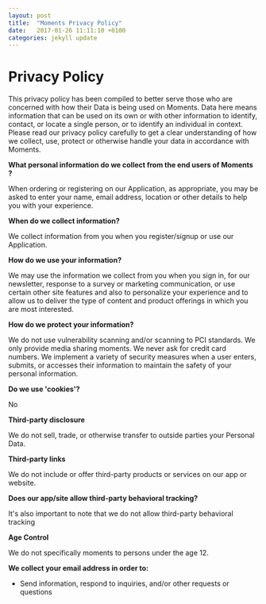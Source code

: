 ```yaml
---
layout: post
title:  "Moments Privacy Policy"
date:   2017-01-26 11:11:10 +0100
categories: jekyll update
---
```


# Privacy Policy

This privacy policy has been compiled to better serve those who are concerned with how their Data is being used on Moments. Data here means information that can be used on its own or with other information to identify, contact, or locate a single person, or to identify an individual in context. Please read our privacy policy carefully to get a clear understanding of how we collect, use, protect or otherwise handle your data in accordance with Moments.

**What personal information do we collect from the end users of Moments ?** 

When ordering or registering on our Application, as appropriate, you may be asked to enter your name, email address, location or other details to help you with your experience.

**When do we collect information?**

We collect information from you when you register/signup or use our Application.

**How do we use your information?** 

We may use the information we collect from you when you sign in, for our newsletter, response to a survey or marketing communication, or use certain other site features and also to personalize your experience and to allow us to deliver the type of content and product offerings in which you are most interested.

**How do we protect your information?**

We do not use vulnerability scanning and/or scanning to PCI standards. We only provide media sharing moments. We never ask for credit card numbers. We implement a variety of security measures when a user enters, submits, or accesses their information to maintain the safety of your personal information.

**Do we use 'cookies'?**

No

**Third-party disclosure**

We do not sell, trade, or otherwise transfer to outside parties your Personal Data. 

**Third-party links**

We do not include or offer third-party products or services on our app or website.

**Does our app/site allow third-party behavioral tracking?**

It's also important to note that we do not allow third-party behavioral tracking

**Age Control** 

We do not specifically moments to persons under the age 12.

**We collect your email address in order to:**
* Send information, respond to inquiries, and/or other requests or questions










